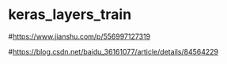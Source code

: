 # keras_layers_train
#https://www.jianshu.com/p/556997127319

#https://blog.csdn.net/baidu_36161077/article/details/84564229 

